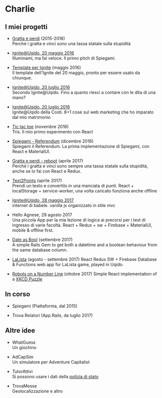 Charlie
=======

I miei progetti
---------------

* [Gratta e perdi](https://github.com/carlomartinucci/gratta) (2015-2016)  
    Perché i gratta e vinci sono una tassa statale sulla stupidità

* [Ignite@Uqido, 20 maggio 2016](https://github.com/carlomartinucci/UqidoIgnite)  
    Illuminami, ma fai veloce. Il primo pitch di Spiegami.

* [Template per Ignite](https://github.com/carlomartinucci/ignite_template) (maggio 2016)  
    Il template dell'Ignite del 20 maggio, pronto per essere usato da chiunque.

* [Ignite@Uqido, 20 luglio 2016](https://github.com/carlomartinucci/ignite-2016-7)  
    Secondo Ignite@Uqido. Fino a quanto riesci a contare con le dita di una mano?

* [Ignite@Uqido, 20 luglio 2016](https://github.com/carlomartinucci/ignite-2016-7-costi)  
    Ignite@Uqido della Costi. 8+1 cose sul web marketing che ho imparato dal mio matrimonio

* [Tic tac toe](https://github.com/carlomartinucci/tic-tac-toe) (novembre 2016)  
    Tris. Il mio primo esperimento con React

* [Spiegami - Referendum](https://github.com/carlomartinucci/spiegami-referendum) (dicembre 2016)  
    Spiegami il Referendum. La prima implementazione di Spiegami, con React e MaterialUI.

* [Gratta e perdi - reboot](https://github.com/carlomartinucci/gratta-react-redux) (aprile 2017)  
    Perché i gratta e vinci sono sempre una tassa statale sulla stupidità, anche se lo fai con React e Redux.

* [Text2Points](https://github.com/carlomartinucci/text2points) (aprile 2017)  
    Prendi un testo e convertilo in una manciata di punti. React + localStorage + service-worker, una volta caricato funziona anche offline

* [Ignite@Uqido, 28 maggio 2017](https://github.com/carlomartinucci/ignite20170528/)  
    internet di babele. vanilla js organizzato in stile mvc

* Hello Agnese, 29 agosto 2017  
    Una piccola App per la mia lezione di logica ai precorsi per i test di ingresso di varie facoltà. React + Redux + sw + Firebase + MaterialUI, mobile & offline first.

* [Date as Bool](https://github.com/carlomartinucci/date_as_bool/) (settembre 2017)  
    A simple Rails Gem to get both a datetime and a boolean behaviour from the same database column.

* [LaLista](https://github.com/carlomartinucci/lalista) (agosto - settembre 2017)
    React Redux SW + Firebase Database & Functions web app for LaLista game, played in Uqido.

* [Robots on a Number Line](https://github.com/carlomartinucci/robot-line) (ottobre 2017)
    Simple React implementation of a [XKCD Puzzle](http://wiki.xkcd.com/irc/Puzzles#Robots_on_a_number_line)


In corso
--------
* Spiegami (Piattaforma, dal 2015)

* Trova Relatori (App Rails, da luglio 2017)
    


Altre idee
----------

* WhatGuess  
    Un giochino

* AdCapSim  
    Un simulatore per Adventure Capitalist

* TutorAttivi  
    Si possono usare i dati della [polizia di stato](http://www.poliziadistato.it/articolo/view/175/)

* TrovaMesse  
    Geolocalizzazione e altro
